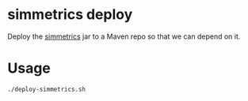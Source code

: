 # simmetrics deploy

Deploy the [simmetrics](https://sourceforge.net/projects/simmetrics/) jar to a Maven repo so that we can depend on it.

# Usage

    ./deploy-simmetrics.sh



